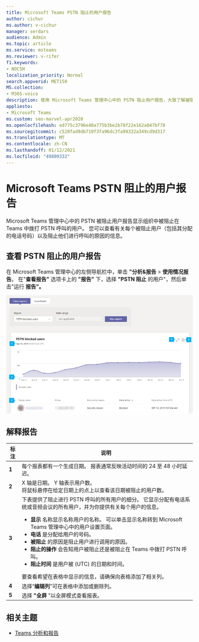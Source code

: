 ```yaml
---
title: Microsoft Teams PSTN 阻止的用户报告
author: cichur
ms.author: v-cichur
manager: serdars
audience: Admin
ms.topic: article
ms.service: msteams
ms.reviewer: v-rifer
f1.keywords:
- NOCSH
localization_priority: Normal
search.appverid: MET150
MS.collection:
- M365-voice
description: 使用 Microsoft Teams 管理中心中的 PSTN 阻止用户报告，大致了解被阻止进行 PSTN 呼叫的组织的 Teams 用户。
appliesto:
- Microsoft Teams
ms.custom: seo-marvel-apr2020
ms.openlocfilehash: ed775c3796e40a775b3be2b78f22e162a047bf78
ms.sourcegitcommit: c528fad9db719f3fa96dc3fa99332a349cd9d317
ms.translationtype: MT
ms.contentlocale: zh-CN
ms.lasthandoff: 01/12/2021
ms.locfileid: "49809332"
---
```

# <a name="microsoft-teams-pstn-blocked-users-report"></a>Microsoft Teams PSTN 阻止的用户报告

Microsoft Teams 管理中心中的 PSTN 被阻止用户报告显示组织中被阻止在 Teams 中拨打 PSTN 呼叫的用户。 您可以查看有关每个被阻止用户（包括其分配的电话号码）以及阻止他们进行呼叫的原因的信息。

## <a name="view-the-pstn-blocked-users-report"></a>查看 PSTN 阻止的用户报告

在 Microsoft Teams 管理中心的左侧导航栏中，单击 **"分析&报告**  >  **使用情况报告**。 在"**查看报告"** 选项卡上的 **"报告"** 下，选择 **"PSTN 阻止** 的用户"，然后单击"运行 **报告"。**

![管理中心中 PSTN 阻止的用户报告报告的屏幕截图](../media/teams-reports-pstn-blocked-users-with-callouts.png "Microsoft Teams 管理中心中 PSTN 被阻止的用户报告的屏幕截图，其中标注编号")

## <a name="interpret-the-report"></a>解释报告

|标注 |说明  |
|--------|-------------|
|**1**   |每个报表都有一个生成日期。 报表通常反映活动时间的 24 至 48 小时延迟。 |
|**2**   |X 轴是日期。 Y 轴表示用户数。 <br>将鼠标悬停在给定日期上的点上以查看该日期被阻止的用户数。 |
|**3**   |下表提供了阻止进行 PSTN 呼叫的所有用户的细分。  它显示分配有电话系统或音频会议的所有用户，并为你提供有关每个用户的信息。 <ul><li>**显示** 名称显示名称用户的名称。 可以单击显示名称转到 Microsoft Teams 管理中心中的用户设置页面。 </li> <li>**电话** 是分配给用户的号码。</li> <li>**被阻止** 的原因是阻止用户进行调用的原因。</li><li>**阻止的操作**  会告知用户被阻止还是被阻止在 Teams 中拨打 PSTN 呼叫。</li> <li>**阻止时间** 是用户被 (UTC) 的日期和时间。</li></li> </ul>要查看希望在表格中显示的信息，请确保向表格添加了相关列。 |
|**4**   |选择“**编辑列**”可在表格中添加或删除列。|
|**5**   |选择 **"全屏** "以全屏模式查看报表。|

## <a name="related-topics"></a>相关主题

- [Teams 分析和报告](teams-reporting-reference.md)